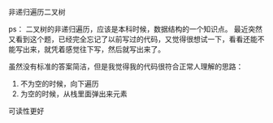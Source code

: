 非递归遍历二叉树

ps：
二叉树的非递归遍历，应该是本科时候，数据结构的一个知识点。
最近突然又看到这个题，已经完全忘记了以前写过的代码，又觉得很想试一下，看看还能不能写出来，就凭着感觉往下写，然后就写出来了。

虽然没有标准的答案简洁，但是我觉得我的代码很符合正常人理解的思路：
1. 不为空的时候，向下遍历
2. 为空的时候，从栈里面弹出来元素

可读性更好 

